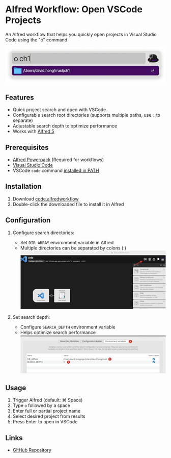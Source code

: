 # Alfred Workflow: Open VSCode Projects

An Alfred workflow that helps you quickly open projects in Visual Studio Code using the "o" command.

![Workflow Demo](/img/01.png)

## Features

- Quick project search and open with VSCode
- Configurable search root directories (supports multiple paths, use `:` to separate)
- Adjustable search depth to optimize performance
- Works with [Alfred 5](https://www.alfredapp.com/alfred-5-whats-new/)

## Prerequisites

- [Alfred Powerpack](https://www.alfredapp.com/powerpack/) (Required for workflows)
- [Visual Studio Code](https://code.visualstudio.com/)
- VSCode `code` command [installed in PATH](https://code.visualstudio.com/docs/setup/mac)

## Installation

1. Download [code.alfredworkflow](https://github.com/davidhong1/alfred-open-with-vscode-workflow/blob/main/code.alfredworkflow)
2. Double-click the downloaded file to install it in Alfred

## Configuration

1. Configure search directories:
   - Set `DIR_ARRAY` environment variable in Alfred
   - Multiple directories can be separated by colons (:)
   ![Directory Configuration](img/02.png)

2. Set search depth:
   - Configure `SEARCH_DEPTH` environment variable
   - Helps optimize search performance
   ![Search Depth Configuration](img/03.png)

## Usage

1. Trigger Alfred (default: ⌘ Space)
2. Type `o` followed by a space
3. Enter full or partial project name
4. Select desired project from results
5. Press Enter to open in VSCode

## Links

- [GitHub Repository](https://github.com/davidhong1/alfred-open-with-vscode-workflow)
